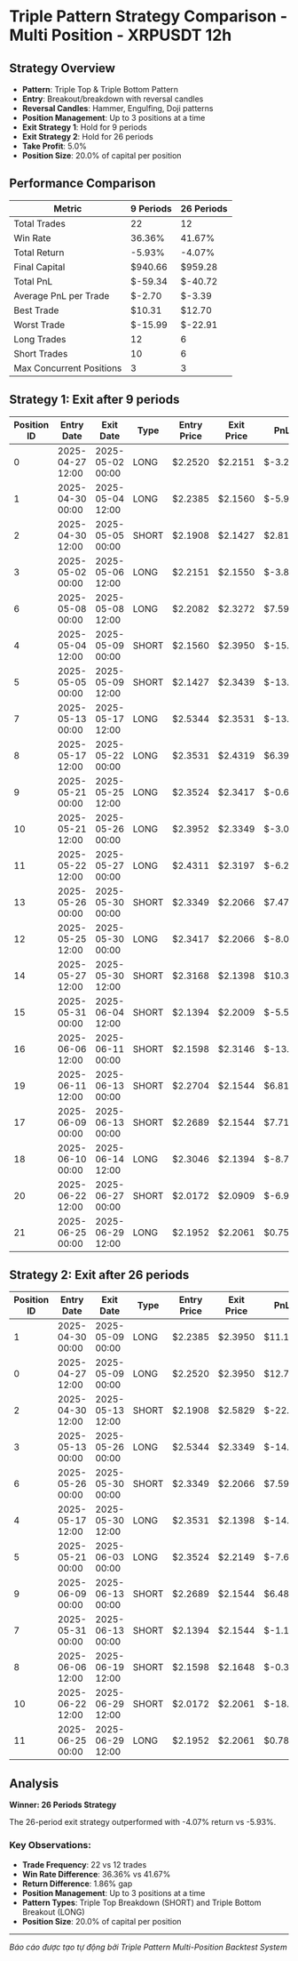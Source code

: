 # Triple Pattern Strategy Comparison - Multi Position - XRPUSDT 12h

## Strategy Overview
- **Pattern**: Triple Top & Triple Bottom Pattern
- **Entry**: Breakout/breakdown with reversal candles
- **Reversal Candles**: Hammer, Engulfing, Doji patterns
- **Position Management**: Up to 3 positions at a time
- **Exit Strategy 1**: Hold for 9 periods
- **Exit Strategy 2**: Hold for 26 periods
- **Take Profit**: 5.0%
- **Position Size**: 20.0% of capital per position

## Performance Comparison

| Metric | 9 Periods | 26 Periods |
|--------|-----------|------------|
| Total Trades | 22 | 12 |
| Win Rate | 36.36% | 41.67% |
| Total Return | -5.93% | -4.07% |
| Final Capital | $940.66 | $959.28 |
| Total PnL | $-59.34 | $-40.72 |
| Average PnL per Trade | $-2.70 | $-3.39 |
| Best Trade | $10.31 | $12.70 |
| Worst Trade | $-15.99 | $-22.91 |
| Long Trades | 12 | 6 |
| Short Trades | 10 | 6 |
| Max Concurrent Positions | 3 | 3 |

## Strategy 1: Exit after 9 periods

| Position ID | Entry Date | Exit Date | Type | Entry Price | Exit Price | PnL | PnL % | Pattern Type | Exit Reason | Bars Held |
|-------------|------------|-----------|------|-------------|------------|-----|-------|-------------|-------------|-----------|
| 0 | 2025-04-27 12:00 | 2025-05-02 00:00 | LONG | $2.2520 | $2.2151 | $-3.28 | -1.64% | triple_bottom_breakout | Time | 9 |
| 1 | 2025-04-30 00:00 | 2025-05-04 12:00 | LONG | $2.2385 | $2.1560 | $-5.90 | -3.69% | triple_bottom_breakout | Time | 9 |
| 2 | 2025-04-30 12:00 | 2025-05-05 00:00 | SHORT | $2.1908 | $2.1427 | $2.81 | 2.20% | triple_top_breakdown | Time | 9 |
| 3 | 2025-05-02 00:00 | 2025-05-06 12:00 | LONG | $2.2151 | $2.1550 | $-3.85 | -2.71% | triple_bottom_breakout | Time | 9 |
| 6 | 2025-05-08 00:00 | 2025-05-08 12:00 | LONG | $2.2082 | $2.3272 | $7.59 | 5.39% | triple_bottom_breakout | TP | 1 |
| 4 | 2025-05-04 12:00 | 2025-05-09 00:00 | SHORT | $2.1560 | $2.3950 | $-15.99 | -11.09% | triple_top_breakdown | Time | 9 |
| 5 | 2025-05-05 00:00 | 2025-05-09 12:00 | SHORT | $2.1427 | $2.3439 | $-13.29 | -9.39% | triple_top_breakdown | Time | 9 |
| 7 | 2025-05-13 00:00 | 2025-05-17 12:00 | LONG | $2.5344 | $2.3531 | $-13.85 | -7.15% | triple_bottom_breakout | Time | 9 |
| 8 | 2025-05-17 12:00 | 2025-05-22 00:00 | LONG | $2.3531 | $2.4319 | $6.39 | 3.35% | triple_bottom_breakout | Time | 9 |
| 9 | 2025-05-21 00:00 | 2025-05-25 12:00 | LONG | $2.3524 | $2.3417 | $-0.69 | -0.45% | triple_bottom_breakout | Time | 9 |
| 10 | 2025-05-21 12:00 | 2025-05-26 00:00 | LONG | $2.3952 | $2.3349 | $-3.08 | -2.52% | triple_bottom_breakout | Time | 9 |
| 11 | 2025-05-22 12:00 | 2025-05-27 00:00 | LONG | $2.4311 | $2.3197 | $-6.29 | -4.58% | triple_bottom_breakout | Time | 9 |
| 13 | 2025-05-26 00:00 | 2025-05-30 00:00 | SHORT | $2.3349 | $2.2066 | $7.47 | 5.49% | triple_top_breakdown | TP | 8 |
| 12 | 2025-05-25 12:00 | 2025-05-30 00:00 | LONG | $2.3417 | $2.2066 | $-8.08 | -5.77% | triple_bottom_breakout | Time | 9 |
| 14 | 2025-05-27 12:00 | 2025-05-30 12:00 | SHORT | $2.3168 | $2.1398 | $10.31 | 7.64% | triple_top_breakdown | TP | 6 |
| 15 | 2025-05-31 00:00 | 2025-06-04 12:00 | SHORT | $2.1394 | $2.2009 | $-5.52 | -2.87% | triple_top_breakdown | Time | 9 |
| 16 | 2025-06-06 12:00 | 2025-06-11 00:00 | SHORT | $2.1598 | $2.3146 | $-13.69 | -7.17% | triple_top_breakdown | Time | 9 |
| 19 | 2025-06-11 12:00 | 2025-06-13 00:00 | SHORT | $2.2704 | $2.1544 | $6.81 | 5.11% | triple_top_breakdown | TP | 3 |
| 17 | 2025-06-09 00:00 | 2025-06-13 00:00 | SHORT | $2.2689 | $2.1544 | $7.71 | 5.05% | triple_top_breakdown | TP | 8 |
| 18 | 2025-06-10 00:00 | 2025-06-14 12:00 | LONG | $2.3046 | $2.1394 | $-8.76 | -7.17% | triple_bottom_breakout | Time | 9 |
| 20 | 2025-06-22 12:00 | 2025-06-27 00:00 | SHORT | $2.0172 | $2.0909 | $-6.92 | -3.65% | triple_top_breakdown | Time | 9 |
| 21 | 2025-06-25 00:00 | 2025-06-29 12:00 | LONG | $2.1952 | $2.2061 | $0.75 | 0.50% | triple_bottom_breakout | Time | 9 |

## Strategy 2: Exit after 26 periods

| Position ID | Entry Date | Exit Date | Type | Entry Price | Exit Price | PnL | PnL % | Pattern Type | Exit Reason | Bars Held |
|-------------|------------|-----------|------|-------------|------------|-----|-------|-------------|-------------|-----------|
| 1 | 2025-04-30 00:00 | 2025-05-09 00:00 | LONG | $2.2385 | $2.3950 | $11.19 | 6.99% | triple_bottom_breakout | TP | 18 |
| 0 | 2025-04-27 12:00 | 2025-05-09 00:00 | LONG | $2.2520 | $2.3950 | $12.70 | 6.35% | triple_bottom_breakout | TP | 23 |
| 2 | 2025-04-30 12:00 | 2025-05-13 12:00 | SHORT | $2.1908 | $2.5829 | $-22.91 | -17.90% | triple_top_breakdown | Time | 26 |
| 3 | 2025-05-13 00:00 | 2025-05-26 00:00 | LONG | $2.5344 | $2.3349 | $-14.10 | -7.87% | triple_bottom_breakout | Time | 26 |
| 6 | 2025-05-26 00:00 | 2025-05-30 00:00 | SHORT | $2.3349 | $2.2066 | $7.59 | 5.49% | triple_top_breakdown | TP | 8 |
| 4 | 2025-05-17 12:00 | 2025-05-30 12:00 | LONG | $2.3531 | $2.1398 | $-14.90 | -9.06% | triple_bottom_breakout | Time | 26 |
| 5 | 2025-05-21 00:00 | 2025-06-03 00:00 | LONG | $2.3524 | $2.2149 | $-7.69 | -5.85% | triple_bottom_breakout | Time | 26 |
| 9 | 2025-06-09 00:00 | 2025-06-13 00:00 | SHORT | $2.2689 | $2.1544 | $6.48 | 5.05% | triple_top_breakdown | TP | 8 |
| 7 | 2025-05-31 00:00 | 2025-06-13 00:00 | SHORT | $2.1394 | $2.1544 | $-1.19 | -0.70% | triple_top_breakdown | Time | 26 |
| 8 | 2025-06-06 12:00 | 2025-06-19 12:00 | SHORT | $2.1598 | $2.1648 | $-0.37 | -0.23% | triple_top_breakdown | Time | 26 |
| 10 | 2025-06-22 12:00 | 2025-06-29 12:00 | SHORT | $2.0172 | $2.2061 | $-18.29 | -9.36% | triple_top_breakdown | End | 14 |
| 11 | 2025-06-25 00:00 | 2025-06-29 12:00 | LONG | $2.1952 | $2.2061 | $0.78 | 0.50% | triple_bottom_breakout | End | 9 |

## Analysis

**Winner: 26 Periods Strategy**

The 26-period exit strategy outperformed with -4.07% return vs -5.93%.

### Key Observations:
- **Trade Frequency**: 22 vs 12 trades
- **Win Rate Difference**: 36.36% vs 41.67%
- **Return Difference**: 1.86% gap
- **Position Management**: Up to 3 positions at a time
- **Pattern Types**: Triple Top Breakdown (SHORT) and Triple Bottom Breakout (LONG)
- **Position Size**: 20.0% of capital per position

---
*Báo cáo được tạo tự động bởi Triple Pattern Multi-Position Backtest System*
